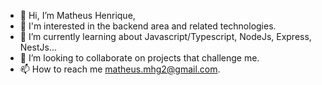 - 👋 Hi, I’m Matheus Henrique,
- 👀 I'm interested in the backend area and related technologies.
- 🌱 I’m currently learning about Javascript/Typescript, NodeJs, Express, NestJs...
- 💞️ I’m looking to collaborate on projects that challenge me. 
- 📫 How to reach me matheus.mhg2@gmail.com.

<!---
matheushenriquecsb/matheushenriquecsb is a ✨ special ✨ repository because its `README.md` (this file) appears on your GitHub profile.
You can click the Preview link to take a look at your changes.
--->

